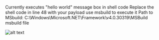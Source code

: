 Currently executes "hello world" message box in shell code
Replace the shell code in line 48 with your payload
use msbuild to execute it
Path to MSbuild: C:\Windows\Microsoft.NET\Framework\v4.0.30319\MSBuild
msbuild <path to csproj> file


![alt text](http://imgur.com/a/S2eF9)